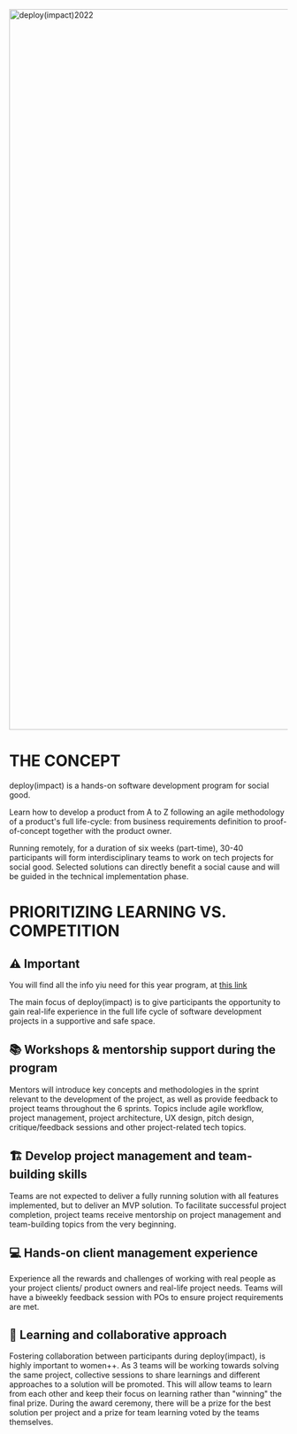 <img width="1301" alt="deploy(impact)2022" src="https://user-images.githubusercontent.com/6500513/185393523-719e9313-f8cd-4be0-964f-ae5c681c19bf.png">

# THE CONCEPT
 
deploy(impact) is a hands-on software development program for social good. 

Learn how to develop a product from A to Z following an agile methodology of a product's full life-cycle: from business requirements definition to proof-of-concept together with the product owner.

Running remotely, for a duration of six weeks (part-time), 30-40 participants will form interdisciplinary teams to work on tech projects for social good. Selected solutions can directly benefit a social cause and will be guided in the technical implementation phase.

# PRIORITIZING LEARNING VS. COMPETITION

## :warning: **Important** 
You will find all the info yiu need for this year program, at [this link](https://github.com/WomenPlusPlus/.github/wiki)

The main focus of deploy(impact) is to give participants the opportunity to gain real-life experience in the full life cycle of software development projects in a supportive and safe space.

## 📚 Workshops & mentorship support during the program
Mentors will introduce key concepts and methodologies in the sprint relevant to the development of the project, as well as provide feedback to project teams throughout the 6 sprints. Topics include agile workflow, project management, project architecture, UX design, pitch design, critique/feedback sessions and other project-related tech topics.
 
## 🏗️ Develop project management and team-building skills
Teams are not expected to deliver a fully running solution with all features implemented, but to deliver an MVP solution. To facilitate successful project completion, project teams receive mentorship on project management and team-building topics from the very beginning. 
 
## 💻 Hands-on client management experience
Experience all the rewards and challenges of working with real people as your project clients/ product owners and real-life project needs. Teams will have a biweekly feedback session with POs to ensure project requirements are met. 
 
## 📖 Learning and collaborative approach
Fostering collaboration between participants during deploy(impact), is highly important to women++. As 3 teams will be working towards solving the same project, collective sessions to share learnings and different approaches to a solution will be promoted. This will allow teams to learn from each other and keep their focus on learning rather than "winning" the final prize. During the award ceremony, there will be a prize for the best solution per project and a prize for team learning voted by the teams themselves. 

